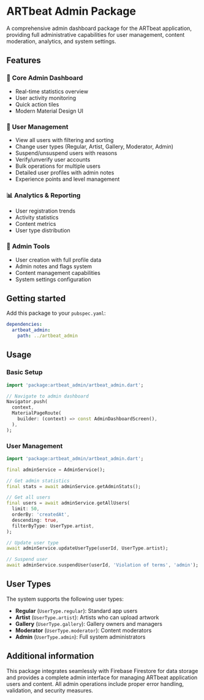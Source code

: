 # ARTbeat Admin Package

A comprehensive admin dashboard package for the ARTbeat application, providing full administrative capabilities for user management, content moderation, analytics, and system settings.

## Features

### 🎯 **Core Admin Dashboard**
- Real-time statistics overview
- User activity monitoring
- Quick action tiles
- Modern Material Design UI

### 👥 **User Management**
- View all users with filtering and sorting
- Change user types (Regular, Artist, Gallery, Moderator, Admin)
- Suspend/unsuspend users with reasons
- Verify/unverify user accounts
- Bulk operations for multiple users
- Detailed user profiles with admin notes
- Experience points and level management

### 📊 **Analytics & Reporting**
- User registration trends
- Activity statistics
- Content metrics
- User type distribution

### 🔧 **Admin Tools**
- User creation with full profile data
- Admin notes and flags system
- Content management capabilities
- System settings configuration

## Getting started

Add this package to your `pubspec.yaml`:

```yaml
dependencies:
  artbeat_admin:
    path: ../artbeat_admin
```

## Usage

### Basic Setup

```dart
import 'package:artbeat_admin/artbeat_admin.dart';

// Navigate to admin dashboard
Navigator.push(
  context,
  MaterialPageRoute(
    builder: (context) => const AdminDashboardScreen(),
  ),
);
```

### User Management

```dart
import 'package:artbeat_admin/artbeat_admin.dart';

final adminService = AdminService();

// Get admin statistics
final stats = await adminService.getAdminStats();

// Get all users
final users = await adminService.getAllUsers(
  limit: 50,
  orderBy: 'createdAt',
  descending: true,
  filterByType: UserType.artist,
);

// Update user type
await adminService.updateUserType(userId, UserType.artist);

// Suspend user
await adminService.suspendUser(userId, 'Violation of terms', 'admin');
```

## User Types

The system supports the following user types:

- **Regular** (`UserType.regular`): Standard app users
- **Artist** (`UserType.artist`): Artists who can upload artwork
- **Gallery** (`UserType.gallery`): Gallery owners and managers
- **Moderator** (`UserType.moderator`): Content moderators
- **Admin** (`UserType.admin`): Full system administrators

## Additional information

This package integrates seamlessly with Firebase Firestore for data storage and provides a complete admin interface for managing ARTbeat application users and content. All admin operations include proper error handling, validation, and security measures.
